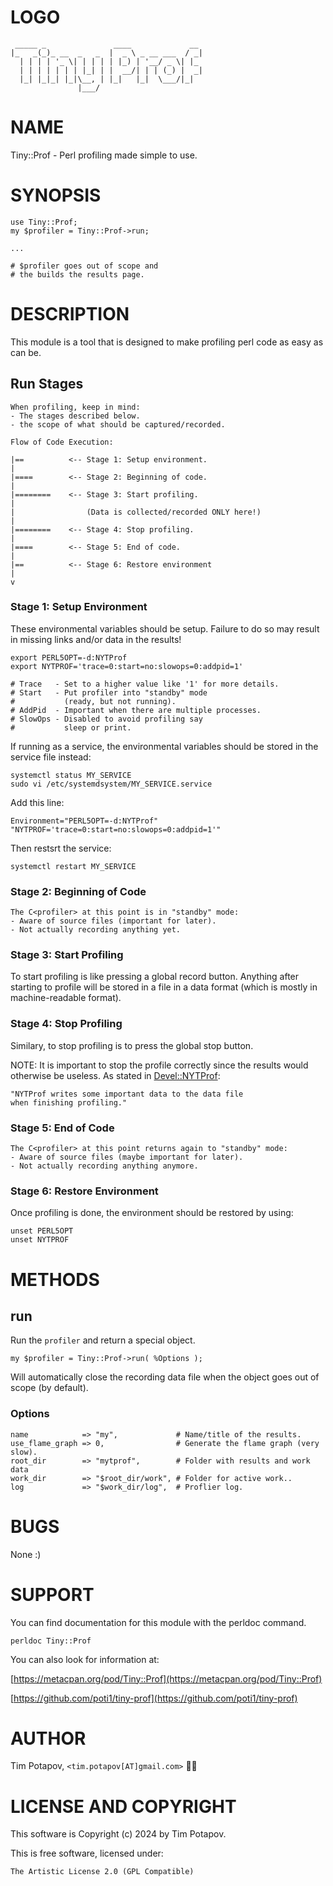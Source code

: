 # LOGO

     _____ _               ____             __
    |_   _(_)_ __  _   _  |  _ \ _ __ ___  / _|
      | | | | '_ \| | | | | |_) | '__/ _ \| |_
      | | | | | | | |_| | |  __/| | | (_) |  _|
      |_| |_|_| |_|\__, | |_|   |_|  \___/|_|
                   |___/

# NAME

Tiny::Prof - Perl profiling made simple to use.

# SYNOPSIS

    use Tiny::Prof;
    my $profiler = Tiny::Prof->run;

    ...

    # $profiler goes out of scope and
    # the builds the results page.

# DESCRIPTION

This module is a tool that is designed to make
profiling perl code as easy as can be.

## Run Stages

    When profiling, keep in mind:
    - The stages described below.
    - the scope of what should be captured/recorded.

    Flow of Code Execution:

    |==          <-- Stage 1: Setup environment.
    |
    |====        <-- Stage 2: Beginning of code.
    |
    |========    <-- Stage 3: Start profiling.
    |
    |                (Data is collected/recorded ONLY here!)
    |
    |========    <-- Stage 4: Stop profiling.
    |
    |====        <-- Stage 5: End of code.
    |
    |==          <-- Stage 6: Restore environment
    |
    v

### Stage 1: Setup Environment

These environmental variables should be setup.
Failure to do so may result in missing links
and/or data in the results!

    export PERL5OPT=-d:NYTProf
    export NYTPROF='trace=0:start=no:slowops=0:addpid=1'

    # Trace   - Set to a higher value like '1' for more details.
    # Start   - Put profiler into "standby" mode
    #           (ready, but not running).
    # AddPid  - Important when there are multiple processes.
    # SlowOps - Disabled to avoid profiling say
    #           sleep or print.

If running as a service, the environmental variables
should be stored in the service file instead:

    systemctl status MY_SERVICE
    sudo vi /etc/systemdsystem/MY_SERVICE.service

Add this line:

    Environment="PERL5OPT=-d:NYTProf" "NYTPROF='trace=0:start=no:slowops=0:addpid=1'"

Then restsrt the service:

    systemctl restart MY_SERVICE

### Stage 2: Beginning of Code

    The C<profiler> at this point is in "standby" mode:
    - Aware of source files (important for later).
    - Not actually recording anything yet.

### Stage 3: Start Profiling

To start profiling is like pressing a global record
button. Anything after starting to profile will be
stored in a file in a data format
(which is mostly in machine-readable format).

### Stage 4: Stop Profiling

Similary, to stop profiling is to press the global
stop button.

NOTE: It is important to stop the profile correctly
since the results would otherwise be useless.
As stated in [Devel::NYTProf](https://metacpan.org/pod/Devel%3A%3ANYTProf):

    "NYTProf writes some important data to the data file
    when finishing profiling."

### Stage 5: End of Code

    The C<profiler> at this point returns again to "standby" mode:
    - Aware of source files (maybe important for later).
    - Not actually recording anything anymore.

### Stage 6: Restore Environment

Once profiling is done, the environment should be
restored by using:

    unset PERL5OPT
    unset NYTPROF

# METHODS

## run

Run the `profiler` and return a special object.

    my $profiler = Tiny::Prof->run( %Options );

Will automatically close the recording data file when the object
goes out of scope (by default).

### Options

    name            => "my",             # Name/title of the results.
    use_flame_graph => 0,                # Generate the flame graph (very slow).
    root_dir        => "mytprof",        # Folder with results and work data
    work_dir        => "$root_dir/work", # Folder for active work..
    log             => "$work_dir/log",  # Proflier log.

# BUGS

None :)

# SUPPORT

You can find documentation for this module
with the perldoc command.

    perldoc Tiny::Prof

You can also look for information at:

[https://metacpan.org/pod/Tiny::Prof](https://metacpan.org/pod/Tiny::Prof)

[https://github.com/poti1/tiny-prof](https://github.com/poti1/tiny-prof)

# AUTHOR

Tim Potapov, `<tim.potapov[AT]gmail.com>` 🐪🥷

# LICENSE AND COPYRIGHT

This software is Copyright (c) 2024 by Tim Potapov.

This is free software, licensed under:

    The Artistic License 2.0 (GPL Compatible)
